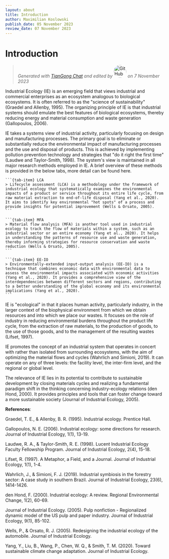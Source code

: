 ```yaml
---
layout: about
title: Introduction
author: Maximilian Koslowski
publish_date: 05 November 2023
review_date: 07 November 2023
---
```


# Introduction

> *Generated with [TianGong Chat](https://chat.tiangong.world/) and edited by* <a href=”https://github.com/maximikos“><img src="https://github.com/maximikos.png" alt="GitHub user" title="Max Koslowski" width="40" style="border-radius: 50%" /></a> *on 7 November 2023*

Industrial Ecology (IE) is an emerging field that views industrial and commercial enterprises as an ecosystem analogous to biological ecosystems. It is often referred to as the "science of sustainability" (Graedel and Allenby, 1995). The organizing principle of IE is that industrial systems should emulate the best features of biological ecosystems, thereby reducing energy and material consumption and waste generation (Gallopoulos, 2006).

IE takes a systems view of industrial activity, particularly focusing on design and manufacturing processes. The primary goal is to eliminate or substantially reduce the environmental impact of manufacturing processes and the use and disposal of products. This is achieved by implementing pollution prevention technology and strategies that "do it right the first time" (Laudwe and Taylor-Smith, 1998). The system's view is maintained in all major research methods employed in IE. A brief overview of these methods is provided in the below tabs, more detail can be found here.

````{tab-set}
```{tab-item} LCA
> Lifecycle assessment (LCA) is a methodology under the framework of industrial ecology that systematically examines the environmental impacts of a product or service throughout its entire life cycle, from raw material extraction to end-of-life disposal (Yang et al., 2020). It aims to identify key environmental "hot spots" of a process and provide insights for potential improvement (Wells & Orsato, 2005).
```

```{tab-item} MFA
> Material flow analysis (MFA) is another tool used in industrial ecology to track the flow of materials within a system, such as an industrial sector or an entire economy (Yang et al., 2020). It helps in understanding the patterns of resource use and waste generation, thereby informing strategies for resource conservation and waste reduction (Wells & Orsato, 2005).
```

```{tab-item} EE-IO
> Environmentally-extended input-output analysis (EE-IO) is a technique that combines economic data with environmental data to assess the environmental impacts associated with economic activities (Yang et al., 2020). It provides a comprehensive view of the interdependencies between different sectors and regions, contributing to a better understanding of the global economy and its environmental implications (Yang et al., 2020).
```
````

IE is "ecological" in that it places human activity, particularly industry, in the larger context of the biophysical environment from which we obtain resources and into which we place our wastes. It focuses on the role of industry in reducing environmental burdens throughout the product life cycle, from the extraction of raw materials, to the production of goods, to the use of those goods, and to the management of the resulting wastes (Lifset, 1997).

IE promotes the concept of an industrial system that operates in concert with rather than isolated from surrounding ecosystems, with the aim of optimizing the material flows and cycles (Wahrlich and Simioni, 2019). It can operate on any of three levels: the facility level, the inter-firm level, and the regional or global level.

The relevance of IE lies in its potential to contribute to sustainable development by closing materials cycles and realizing a fundamental paradigm shift in the thinking concerning industry-ecology relations (den Hond, 2000). It provides principles and tools that can foster change toward a more sustainable society (Journal of Industrial Ecology, 2005).


**References**:

Graedel, T. E., & Allenby, B. R. (1995). Industrial ecology. Prentice Hall.

Gallopoulos, N. E. (2006). Industrial ecology: some directions for research. Journal of Industrial Ecology, 1(1), 13-19.

Laudwe, R. A., & Taylor-Smith, R. E. (1998). Lucent Industrial Ecology Faculty Fellowship Program. Journal of Industrial Ecology, 2(4), 15-18.

Lifset, R. (1997). A Metaphor, a Field, and a Journal. Journal of Industrial Ecology, 1(1), 1-4.

Wahrlich, J., & Simioni, F. J. (2019). Industrial symbiosis in the forestry sector: A case study in southern Brazil. Journal of Industrial Ecology, 23(6), 1414-1426.

den Hond, F. (2000). Industrial ecology: A review. Regional Environmental Change, 1(2), 60-69.

Journal of Industrial Ecology. (2005). Pulp nonfiction - Regionalized dynamic model of the US pulp and paper industry. Journal of Industrial Ecology, 9(1), 85-102.

Wells, P., & Orsato, R. J. (2005). Redesigning the industrial ecology of the automobile. Journal of Industrial Ecology.

Yang, Y., Liu, B., Wang, P., Chen, W. Q., & Smith, T. M. (2020). Toward sustainable climate change adaptation. Journal of Industrial Ecology.





<script src="https://giscus.app/client.js"
        data-repo="maximikos/indeco"
        data-repo-id="MDEwOlJlcG9zaXRvcnk0MDgwNzg3MTI="
        data-category="Giscus"
        data-category-id="DIC_kwDOGFLJeM4CamBq"
        data-mapping="pathname"
        data-strict="0"
        data-reactions-enabled="1"
        data-emit-metadata="0"
        data-input-position="top"
        data-theme="light"
        data-lang="en"
        data-loading="lazy"
        crossorigin="anonymous"
        async>
</script>